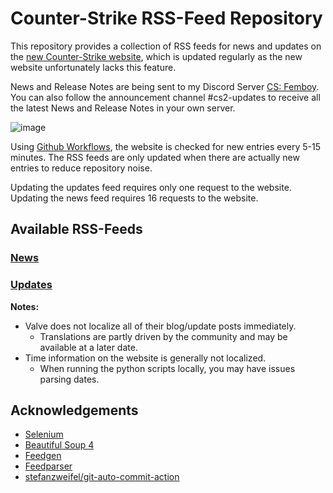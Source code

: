 # Counter-Strike RSS-Feed Repository
This repository provides a collection of RSS feeds for news and updates on the [new Counter-Strike website](https://counter-strike.net), which is updated regularly as the new website unfortunately lacks this feature.  

News and Release Notes are being sent to my Discord Server [CS: Femboy](discord.gg/Z22Mjsf7RG).
You can also follow the announcement channel #cs2-updates to receive all the latest News and Release Notes in your own server.

![image](https://github.com/acefrogge/CS-RSS-Feed/assets/123892168/d3044430-fdfb-47fa-8606-828038592fd9)

Using [Github Workflows](https://docs.github.com/en/actions/using-workflows), the website is checked for new entries every 5-15 minutes. The RSS feeds are only updated when there are actually new entries to reduce repository noise.  

Updating the updates feed requires only one request to the website.  
Updating the news feed requires 16 requests to the website.  

## Available RSS-Feeds
### [News](https://raw.githubusercontent.com/acefrogge/CS-RSS-Feed/master/feeds/news-feed-en.xml)
### [Updates](https://raw.githubusercontent.com/acefrogge/CS-RSS-Feed/master/feeds/updates-feed-en.xml)

**Notes:**
- Valve does not localize all of their blog/update posts immediately.
  - Translations are partly driven by the community and may be available at a later date.
- Time information on the website is generally not localized.
  - When running the python scripts locally, you may have issues parsing dates.

## Acknowledgements
- [Selenium](https://github.com/SeleniumHQ/selenium)
- [Beautiful Soup 4](https://www.crummy.com/software/BeautifulSoup/)
- [Feedgen](https://feedgen.kiesow.be/)
- [Feedparser](https://github.com/kurtmckee/feedparser)
- [stefanzweifel/git-auto-commit-action](https://github.com/stefanzweifel/git-auto-commit-action)
